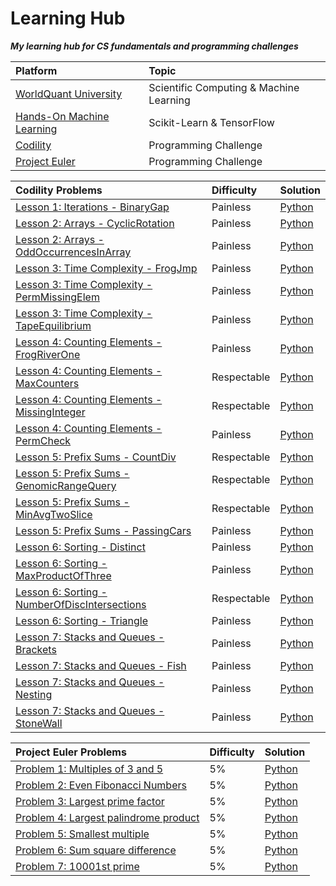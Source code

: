 # Learning Hub

***My learning hub for CS fundamentals and programming challenges***

| Platform | Topic |
|:------------------|:------------------|
| [WorldQuant University](https://wqu.org/programs/data-science/) | Scientific Computing & Machine Learning |
| [Hands-On Machine Learning](https://www.oreilly.com/library/view/hands-on-machine-learning/9781491962282/) | Scikit-Learn & TensorFlow |
| [Codility](https://app.codility.com/programmers/lessons) | Programming Challenge |
| [Project Euler](https://projecteuler.net/about) | Programming Challenge |

| Codility Problems | Difficulty | Solution	|
|:------------------|:------------------|:------------------|
| [Lesson 1: Iterations - BinaryGap](https://app.codility.com/programmers/lessons/1-iterations/binary_gap/) | Painless | [Python](https://github.com/johnsykim/LearningHub/blob/master/codility/Lesson_1_BinaryGap.py) |
| [Lesson 2: Arrays - CyclicRotation](https://app.codility.com/programmers/lessons/2-arrays/cyclic_rotation/) | Painless | [Python](https://github.com/johnsykim/LearningHub/blob/master/codility/Lesson_2_CyclicRotation.py) |
| [Lesson 2: Arrays - OddOccurrencesInArray](https://app.codility.com/programmers/lessons/2-arrays/odd_occurrences_in_array/) | Painless | [Python](https://github.com/johnsykim/LearningHub/blob/master/codility/Lesson_2_OddOccurrencesInArray.py) |
| [Lesson 3: Time Complexity - FrogJmp](https://app.codility.com/programmers/lessons/3-time_complexity/frog_jmp/) | Painless | [Python](https://github.com/johnsykim/LearningHub/blob/master/codility/Lesson_3_FrogJmp.py) |
| [Lesson 3: Time Complexity - PermMissingElem](https://app.codility.com/programmers/lessons/3-time_complexity/perm_missing_elem/) | Painless | [Python](https://github.com/johnsykim/LearningHub/blob/master/codility/Lesson_3_PermMissingElem.py) |
| [Lesson 3: Time Complexity - TapeEquilibrium](https://app.codility.com/programmers/lessons/3-time_complexity/tape_equilibrium/) | Painless | [Python](https://github.com/johnsykim/LearningHub/blob/master/codility/Lesson_3_TapeEquilibrium.py) |
| [Lesson 4: Counting Elements - FrogRiverOne](https://app.codility.com/programmers/lessons/4-counting_elements/frog_river_one/) | Painless | [Python](https://github.com/johnsykim/LearningHub/blob/master/codility/Lesson_4_FrogRiverOne.py) |
| [Lesson 4: Counting Elements - MaxCounters](https://app.codility.com/programmers/lessons/4-counting_elements/max_counters/) | Respectable | [Python](https://github.com/johnsykim/LearningHub/blob/master/codility/Lesson_4_MaxCounters.py) |
| [Lesson 4: Counting Elements - MissingInteger](https://app.codility.com/programmers/lessons/4-counting_elements/missing_integer/) | Respectable | [Python](https://github.com/johnsykim/LearningHub/blob/master/codility/Lesson_4_MissingInteger.py) |
| [Lesson 4: Counting Elements - PermCheck](https://app.codility.com/programmers/lessons/4-counting_elements/perm_check/) | Painless | [Python](https://github.com/johnsykim/LearningHub/blob/master/codility/Lesson_4_PermCheck.py) |
| [Lesson 5: Prefix Sums - CountDiv](https://app.codility.com/programmers/lessons/5-prefix_sums/count_div/) | Respectable | [Python](https://github.com/johnsykim/LearningHub/blob/master/codility/Lesson_5_CountDiv.py) |
| [Lesson 5: Prefix Sums - GenomicRangeQuery](https://app.codility.com/programmers/lessons/5-prefix_sums/genomic_range_query/) | Respectable | [Python](https://github.com/johnsykim/LearningHub/blob/master/codility/Lesson_5_GenomicRangeQuery.py) |
| [Lesson 5: Prefix Sums - MinAvgTwoSlice](https://app.codility.com/programmers/lessons/5-prefix_sums/min_avg_two_slice/) | Respectable | [Python](https://github.com/johnsykim/LearningHub/blob/master/codility/Lesson_5_MinAvgTwoSlice.py) |
| [Lesson 5: Prefix Sums - PassingCars](https://app.codility.com/programmers/lessons/5-prefix_sums/passing_cars/) | Painless | [Python](https://github.com/johnsykim/LearningHub/blob/master/codility/Lesson_5_PassingCars.py) |
| [Lesson 6: Sorting - Distinct](https://app.codility.com/programmers/lessons/6-sorting/distinct/) | Painless | [Python](https://github.com/johnsykim/LearningHub/blob/master/codility/Lesson_6_Distinct.py) |
| [Lesson 6: Sorting - MaxProductOfThree](https://app.codility.com/programmers/lessons/6-sorting/max_product_of_three/) | Painless | [Python](https://github.com/johnsykim/LearningHub/blob/master/codility/Lesson_6_MaxProductOfThree.py) |
| [Lesson 6: Sorting - NumberOfDiscIntersections](https://app.codility.com/programmers/lessons/6-sorting/number_of_disc_intersections/) | Respectable | [Python](https://github.com/johnsykim/LearningHub/blob/master/codility/Lesson_6_NumberOfDiscIntersections.py) |
| [Lesson 6: Sorting - Triangle](https://app.codility.com/programmers/lessons/6-sorting/triangle/) | Painless | [Python](https://github.com/johnsykim/LearningHub/blob/master/codility/Lesson_6_Triangle.py) |
| [Lesson 7: Stacks and Queues - Brackets](https://app.codility.com/programmers/lessons/7-stacks_and_queues/brackets/) | Painless | [Python](https://github.com/johnsykim/LearningHub/blob/master/codility/Lesson_7_Brackets.py) |
| [Lesson 7: Stacks and Queues - Fish](https://app.codility.com/programmers/lessons/7-stacks_and_queues/fish/) | Painless | [Python](https://github.com/johnsykim/LearningHub/blob/master/codility/Lesson_7_Fish.py) |
| [Lesson 7: Stacks and Queues - Nesting](https://app.codility.com/programmers/lessons/7-stacks_and_queues/nesting/) | Painless | [Python](https://github.com/johnsykim/LearningHub/blob/master/codility/Lesson_7_Nesting.py) |
| [Lesson 7: Stacks and Queues - StoneWall](https://app.codility.com/programmers/lessons/7-stacks_and_queues/stone_wall/) | Painless | [Python](https://github.com/johnsykim/LearningHub/blob/master/codility/Lesson_7_StoneWall.py) |

| Project Euler Problems | Difficulty | Solution	|
|:------------------|:------------------|:------------------|
| [Problem 1: Multiples of 3 and 5](https://projecteuler.net/problem=1) | 5% | [Python](https://github.com/johnsykim/LearningHub/blob/master/project-euler/p1.py) |
| [Problem 2: Even Fibonacci Numbers](https://projecteuler.net/problem=2) | 5% | [Python](https://github.com/johnsykim/LearningHub/blob/master/project-euler/p2.py) |
| [Problem 3: Largest prime factor](https://projecteuler.net/problem=3) | 5% | [Python](https://github.com/johnsykim/LearningHub/blob/master/project-euler/p3.py) |
| [Problem 4: Largest palindrome product](https://projecteuler.net/problem=4) | 5% | [Python](https://github.com/johnsykim/LearningHub/blob/master/project-euler/p4.py) |
| [Problem 5: Smallest multiple](https://projecteuler.net/problem=5) | 5% | [Python](https://github.com/johnsykim/LearningHub/blob/master/project-euler/p5.py) |
| [Problem 6: Sum square difference](https://projecteuler.net/problem=6) | 5% | [Python](https://github.com/johnsykim/LearningHub/blob/master/project-euler/p6.py) |
| [Problem 7: 10001st prime](https://projecteuler.net/problem=7) | 5% | [Python](https://github.com/johnsykim/LearningHub/blob/master/project-euler/p7.py) |
